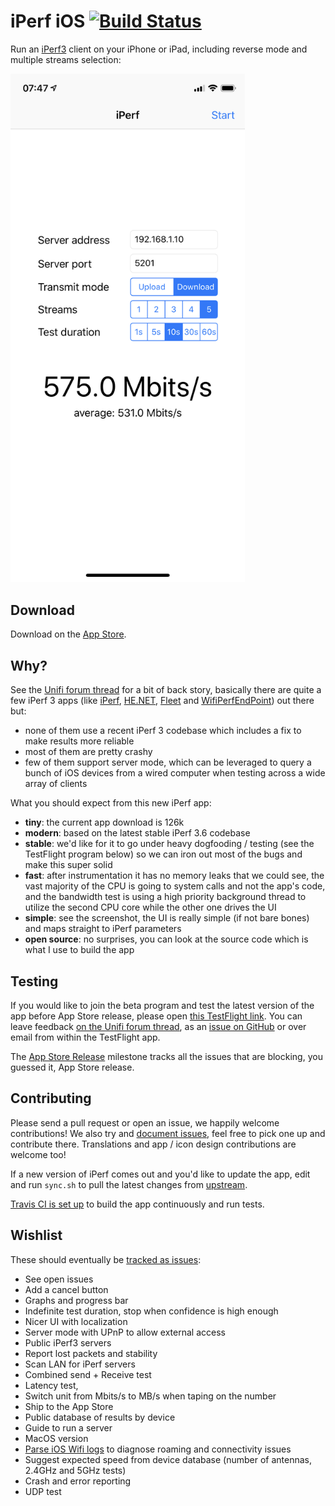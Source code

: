 # iPerf iOS [![Build Status](https://travis-ci.com/ndfred/iperf-ios.svg?branch=master)](https://travis-ci.com/ndfred/iperf-ios/)

Run an [iPerf3](https://iperf.fr/) client on your iPhone or iPad, including reverse mode and multiple streams selection:

<img src="Screenshot.png" alt="Screenshot" width="375">

## Download
Download on the [App Store](https://apps.apple.com/us/app/iperf-3-wifi-speed-test/id1462260546).

## Why?

See the [Unifi forum thread](https://community.ubnt.com/t5/UniFi-Wireless/Help-test-a-new-open-source-iPerf-3-iOS-app/td-p/2774321) for a bit of back story, basically there are quite a few iPerf 3 apps (like [iPerf](https://itunes.apple.com/us/app/iperf-speed-test-tool/id951598770), [HE.NET](https://itunes.apple.com/us/app/he-net-network-tools/id858241710), [Fleet](https://itunes.apple.com/us/app/fleet-remote/id1218309561) and [WifiPerfEndPoint](https://itunes.apple.com/us/app/wifiperf-endpoint/id909661121)) out there but:

* none of them use a recent iPerf 3 codebase which includes a fix to make results more reliable
* most of them are pretty crashy
* few of them support server mode, which can be leveraged to query a bunch of iOS devices from a wired computer when testing across a wide array of clients

What you should expect from this new iPerf app:

* **tiny**: the current app download is 126k
* **modern**: based on the latest stable iPerf 3.6 codebase
* **stable**: we'd like for it to go under heavy dogfooding / testing (see the TestFlight program below) so we can iron out most of the bugs and make this super solid
* **fast**: after instrumentation it has no memory leaks that we could see, the vast majority of the CPU is going to system calls and not the app's code, and the bandwidth test is using a high priority background thread to utilize the second CPU core while the other one drives the UI
* **simple**: see the screenshot, the UI is really simple (if not bare bones) and maps straight to iPerf parameters
* **open source**: no surprises, you can look at the source code which is what I use to build the app

## Testing

If you would like to join the beta program and test the latest version of the app before App Store release, please open [this TestFlight link](https://testflight.apple.com/join/nwHybaz8). You can leave feedback [on the Unifi forum thread](https://community.ubnt.com/t5/UniFi-Wireless/Help-test-a-new-open-source-iPerf-3-iOS-app/td-p/2774321), as an [issue on GitHub](https://github.com/ndfred/iperf-ios/issues) or over email from within the TestFlight app.

The [App Store Release](https://github.com/ndfred/iperf-ios/milestone/1) milestone tracks all the issues that are blocking, you guessed it, App Store release.

## Contributing

Please send a pull request or open an issue, we happily welcome contributions! We also try and [document issues](https://github.com/ndfred/iperf-ios/issues), feel free to pick one up and contribute there. Translations and app / icon design contributions are welcome too!

If a new version of iPerf comes out and you'd like to update the app, edit and run `sync.sh` to pull the latest changes from [upstream](https://github.com/esnet/iperf).

[Travis CI is set up](https://travis-ci.com/ndfred/iperf-ios/) to build the app continuously and run tests.

## Wishlist

These should eventually be [tracked as issues](https://github.com/ndfred/iperf-ios/issues):

* See open issues
* Add a cancel button
* Graphs and progress bar
* Indefinite test duration, stop when confidence is high enough
* Nicer UI with localization
* Server mode with UPnP to allow external access
* Public iPerf3 servers
* Report lost packets and stability
* Scan LAN for iPerf servers
* Combined send + Receive test
* Latency test, 
* Switch unit from Mbits/s to MB/s when taping on the number
* Ship to the App Store
* Public database of results by device
* Guide to run a server
* MacOS version
* [Parse iOS Wifi logs](https://community.ubnt.com/t5/UniFi-Wireless/Intermittent-Connectivity-with-Apple-Devices-amp-Fast-Roaming/m-p/2353446#M297508) to diagnose roaming and connectivity issues
* Suggest expected speed from device database (number of antennas, 2.4GHz and 5GHz tests)
* Crash and error reporting
* UDP test
